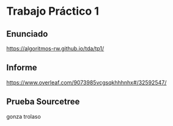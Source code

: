 ﻿# Trabajo Práctico 1

## Enunciado
https://algoritmos-rw.github.io/tda/tp1/
## Informe
https://www.overleaf.com/9073985vcgsqkhhhnhx#/32592547/
## Prueba Sourcetree
gonza trolaso